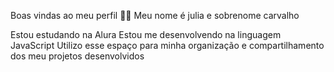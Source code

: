 Boas vindas ao meu perfil 💙💙
Meu nome é julia e sobrenome carvalho

Estou estudando na Alura
Estou me desenvolvendo na linguagem JavaScript
Utilizo esse espaço para minha organização e compartilhamento dos meu projetos desenvolvidos

